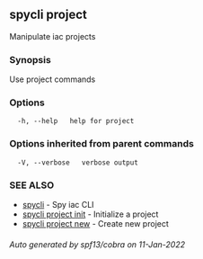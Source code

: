 ## spycli project

Manipulate iac projects

### Synopsis

Use project commands

### Options

```
  -h, --help   help for project
```

### Options inherited from parent commands

```
  -V, --verbose   verbose output
```

### SEE ALSO

* [spycli](spycli.md)	 - Spy iac CLI
* [spycli project init](spycli_project_init.md)	 - Initialize a project
* [spycli project new](spycli_project_new.md)	 - Create new project

###### Auto generated by spf13/cobra on 11-Jan-2022
